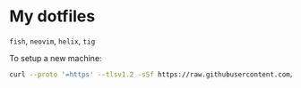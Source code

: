 # My dotfiles

`fish`, `neovim`, `helix`, `tig`

To setup a new machine:

```bash
curl --proto '=https' --tlsv1.2 -sSf https://raw.githubusercontent.com/zummenix/dotfiles/master/scripts/bootstrap | bash
```
